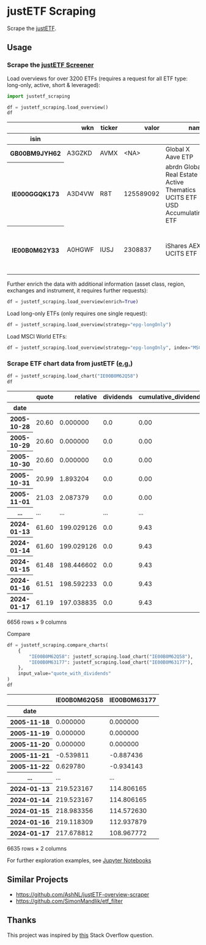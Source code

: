 # justETF Scraping

Scrape the [justETF](https://www.justetf.com).

## Usage

### Scrape the [justETF Screener](https://www.justetf.com/en/find-etf.html)

Load overviews for over 3200 ETFs (requires a request for all ETF type: long-only, active, short & leveraged):

```python
import justetf_scraping

df = justetf_scraping.load_overview()
df
```

<table>
  <thead>
    <tr style="text-align: right;">
      <th></th>
      <th>wkn</th>
      <th>ticker</th>
      <th>valor</th>
      <th>name</th>
      <th>index</th>
      <th>inception_date</th>
      <th>age_in_days</th>
      <th>age_in_years</th>
      <th>strategy</th>
      <th>domicile_country</th>
      <th>currency</th>
      <th>hedged</th>
      <th>securities_lending</th>
      <th>dividends</th>
      <th>ter</th>
      <th>replication</th>
      <th>size</th>
      <th>is_sustainable</th>
      <th>number_of_holdings</th>
      <th>yesterday</th>
      <th>last_week</th>
      <th>last_month</th>
      <th>last_three_months</th>
      <th>last_six_months</th>
      <th>last_year</th>
      <th>last_three_years</th>
      <th>last_five_years</th>
      <th>2023</th>
      <th>2022</th>
      <th>2021</th>
      <th>2020</th>
      <th>last_dividends</th>
      <th>last_year_dividends</th>
      <th>last_year_volatility</th>
      <th>last_three_years_volatility</th>
      <th>last_five_years_volatility</th>
      <th>last_year_return_per_risk</th>
      <th>last_three_years_return_per_risk</th>
      <th>last_five_years_return_per_risk</th>
      <th>max_drawdown</th>
      <th>last_year_max_drawdown</th>
      <th>last_three_years_max_drawdown</th>
      <th>last_five_years_max_drawdown</th>
      <th>asset</th>
      <th>instrument</th>
      <th>region</th>
      <th>exchange</th>
    </tr>
    <tr>
      <th>isin</th>
      <th></th>
      <th></th>
      <th></th>
      <th></th>
      <th></th>
      <th></th>
      <th></th>
      <th></th>
      <th></th>
      <th></th>
      <th></th>
      <th></th>
      <th></th>
      <th></th>
      <th></th>
      <th></th>
      <th></th>
      <th></th>
      <th></th>
      <th></th>
      <th></th>
      <th></th>
      <th></th>
      <th></th>
      <th></th>
      <th></th>
      <th></th>
      <th></th>
      <th></th>
      <th></th>
      <th></th>
      <th></th>
      <th></th>
      <th></th>
      <th></th>
      <th></th>
      <th></th>
      <th></th>
      <th></th>
      <th></th>
      <th></th>
      <th></th>
      <th></th>
      <th></th>
      <th></th>
      <th></th>
      <th></th>
    </tr>
  </thead>
  <tbody>
    <tr>
      <th>GB00BM9JYH62</th>
      <td>A3GZKD</td>
      <td>AVMX</td>
      <td>&lt;NA&gt;</td>
      <td>Global X Aave ETP</td>
      <td>Aave</td>
      <td>2023-03-13</td>
      <td>311</td>
      <td>0.852055</td>
      <td>Long-only</td>
      <td>Jersey</td>
      <td>USD</td>
      <td>False</td>
      <td>False</td>
      <td>Accumulating</td>
      <td>0.99</td>
      <td>Physically backed</td>
      <td>0</td>
      <td>False</td>
      <td>&lt;NA&gt;</td>
      <td>-9.48</td>
      <td>1.09</td>
      <td>-6.73</td>
      <td>56.94</td>
      <td>38.15</td>
      <td>NaN</td>
      <td>NaN</td>
      <td>NaN</td>
      <td>NaN</td>
      <td>NaN</td>
      <td>NaN</td>
      <td>NaN</td>
      <td>NaN</td>
      <td>NaN</td>
      <td>NaN</td>
      <td>NaN</td>
      <td>NaN</td>
      <td>NaN</td>
      <td>NaN</td>
      <td>NaN</td>
      <td>-40.18</td>
      <td>NaN</td>
      <td>NaN</td>
      <td>NaN</td>
      <td>Cryptocurrencies</td>
      <td>ETN</td>
      <td></td>
      <td>gettex, XETRA</td>
    </tr>
    <tr>
      <th>IE000GGQK173</th>
      <td>A3D4VW</td>
      <td>R8T</td>
      <td>125589092</td>
      <td>abrdn Global Real Estate Active Thematics UCITS ETF USD Accumulating ETF</td>
      <td>abrdn Global Real Estate Active Thematics</td>
      <td>2023-02-22</td>
      <td>330</td>
      <td>0.904110</td>
      <td>Long-only, Active</td>
      <td>Ireland</td>
      <td>USD</td>
      <td>False</td>
      <td>False</td>
      <td>Accumulating</td>
      <td>0.40</td>
      <td>Full replication</td>
      <td>10</td>
      <td>True</td>
      <td>&lt;NA&gt;</td>
      <td>-2.14</td>
      <td>-1.93</td>
      <td>-1.82</td>
      <td>8.67</td>
      <td>4.21</td>
      <td>NaN</td>
      <td>NaN</td>
      <td>NaN</td>
      <td>NaN</td>
      <td>NaN</td>
      <td>NaN</td>
      <td>NaN</td>
      <td>NaN</td>
      <td>NaN</td>
      <td>NaN</td>
      <td>NaN</td>
      <td>NaN</td>
      <td>NaN</td>
      <td>NaN</td>
      <td>NaN</td>
      <td>-15.23</td>
      <td>NaN</td>
      <td>NaN</td>
      <td>NaN</td>
      <td>Real Estate</td>
      <td>ETF</td>
      <td>World</td>
      <td>gettex, XETRA</td>
    </tr>
    <tr>
      <th>IE00B0M62Y33</th>
      <td>A0HGWF</td>
      <td>IUSJ</td>
      <td>2308837</td>
      <td>iShares AEX UCITS ETF</td>
      <td>AEX®</td>
      <td>2005-11-18</td>
      <td>6635</td>
      <td>18.178082</td>
      <td>Long-only</td>
      <td>Ireland</td>
      <td>EUR</td>
      <td>False</td>
      <td>True</td>
      <td>Distributing</td>
      <td>0.30</td>
      <td>Full replication</td>
      <td>573</td>
      <td>False</td>
      <td>26</td>
      <td>-2.49</td>
      <td>-0.98</td>
      <td>-3.28</td>
      <td>4.46</td>
      <td>0.15</td>
      <td>4.79</td>
      <td>25.08</td>
      <td>70.81</td>
      <td>16.77</td>
      <td>-11.78</td>
      <td>29.89</td>
      <td>5.14</td>
      <td>2.18</td>
      <td>2.23</td>
      <td>12.06</td>
      <td>16.27</td>
      <td>18.5</td>
      <td>0.4</td>
      <td>0.48</td>
      <td>0.61</td>
      <td>-62.93</td>
      <td>-9.52</td>
      <td>-22.39</td>
      <td>-35.73</td>
      <td>Equity</td>
      <td>ETF</td>
      <td></td>
      <td>gettex, London, SIX Swiss Exchange, Euronext Amsterdam</td>
    </tr>
  </tbody>
</table>

Further enrich the data with additional information (asset class, region, exchanges and instrument, it requires further requests):

```python
df = justetf_scraping.load_overview(enrich=True)
```

Load long-only ETFs (only requires one single request):

```python
df = justetf_scraping.load_overview(strategy="epg-longOnly")
```

Load MSCI World ETFs:

```python
df = justetf_scraping.load_overview(strategy="epg-longOnly", index="MSCI World")
```

### Scrape ETF chart data from justETF ([e.g.](https://www.justetf.com/en/etf-profile.html?isin=IE00B0M62Q58))

```python
df = justetf_scraping.load_chart("IE00B0M62Q58")
df
```

<table>
  <thead>
    <tr style="text-align: right;">
      <th></th>
      <th>quote</th>
      <th>relative</th>
      <th>dividends</th>
      <th>cumulative_dividends</th>
      <th>quote_with_dividends</th>
      <th>relative_with_dividends</th>
      <th>reinvested_dividends</th>
      <th>quote_with_reinvested_dividends</th>
      <th>relative_with_reinvested_dividends</th>
    </tr>
    <tr>
      <th>date</th>
      <th></th>
      <th></th>
      <th></th>
      <th></th>
      <th></th>
      <th></th>
      <th></th>
      <th></th>
      <th></th>
    </tr>
  </thead>
  <tbody>
    <tr>
      <th>2005-10-28</th>
      <td>20.60</td>
      <td>0.000000</td>
      <td>0.0</td>
      <td>0.00</td>
      <td>20.60</td>
      <td>0.000000</td>
      <td>0.000000</td>
      <td>20.600000</td>
      <td>0.000000</td>
    </tr>
    <tr>
      <th>2005-10-29</th>
      <td>20.60</td>
      <td>0.000000</td>
      <td>0.0</td>
      <td>0.00</td>
      <td>20.60</td>
      <td>0.000000</td>
      <td>0.000000</td>
      <td>20.600000</td>
      <td>0.000000</td>
    </tr>
    <tr>
      <th>2005-10-30</th>
      <td>20.60</td>
      <td>0.000000</td>
      <td>0.0</td>
      <td>0.00</td>
      <td>20.60</td>
      <td>0.000000</td>
      <td>0.000000</td>
      <td>20.600000</td>
      <td>0.000000</td>
    </tr>
    <tr>
      <th>2005-10-31</th>
      <td>20.99</td>
      <td>1.893204</td>
      <td>0.0</td>
      <td>0.00</td>
      <td>20.99</td>
      <td>1.893204</td>
      <td>0.000000</td>
      <td>20.990000</td>
      <td>1.893204</td>
    </tr>
    <tr>
      <th>2005-11-01</th>
      <td>21.03</td>
      <td>2.087379</td>
      <td>0.0</td>
      <td>0.00</td>
      <td>21.03</td>
      <td>2.087379</td>
      <td>0.000000</td>
      <td>21.030000</td>
      <td>2.087379</td>
    </tr>
    <tr>
      <th>...</th>
      <td>...</td>
      <td>...</td>
      <td>...</td>
      <td>...</td>
      <td>...</td>
      <td>...</td>
      <td>...</td>
      <td>...</td>
      <td>...</td>
    </tr>
    <tr>
      <th>2024-01-13</th>
      <td>61.60</td>
      <td>199.029126</td>
      <td>0.0</td>
      <td>9.43</td>
      <td>71.03</td>
      <td>244.805825</td>
      <td>19.169742</td>
      <td>80.769742</td>
      <td>292.086128</td>
    </tr>
    <tr>
      <th>2024-01-14</th>
      <td>61.60</td>
      <td>199.029126</td>
      <td>0.0</td>
      <td>9.43</td>
      <td>71.03</td>
      <td>244.805825</td>
      <td>19.169742</td>
      <td>80.769742</td>
      <td>292.086128</td>
    </tr>
    <tr>
      <th>2024-01-15</th>
      <td>61.48</td>
      <td>198.446602</td>
      <td>0.0</td>
      <td>9.43</td>
      <td>70.91</td>
      <td>244.223301</td>
      <td>19.132399</td>
      <td>80.612399</td>
      <td>291.322324</td>
    </tr>
    <tr>
      <th>2024-01-16</th>
      <td>61.51</td>
      <td>198.592233</td>
      <td>0.0</td>
      <td>9.43</td>
      <td>70.94</td>
      <td>244.368932</td>
      <td>19.141735</td>
      <td>80.651735</td>
      <td>291.513275</td>
    </tr>
    <tr>
      <th>2024-01-17</th>
      <td>61.19</td>
      <td>197.038835</td>
      <td>0.0</td>
      <td>9.43</td>
      <td>70.62</td>
      <td>242.815534</td>
      <td>19.042151</td>
      <td>80.232151</td>
      <td>289.476464</td>
    </tr>
  </tbody>
</table>
<p>6656 rows × 9 columns</p>

Compare

```python
df = justetf_scraping.compare_charts(
    {
        "IE00B0M62Q58": justetf_scraping.load_chart("IE00B0M62Q58"),
        "IE00B0M63177": justetf_scraping.load_chart("IE00B0M63177"),
    },
    input_value="quote_with_dividends"
)
df
```

<table>
  <thead>
    <tr style="text-align: right;">
      <th></th>
      <th>IE00B0M62Q58</th>
      <th>IE00B0M63177</th>
    </tr>
    <tr>
      <th>date</th>
      <th></th>
      <th></th>
    </tr>
  </thead>
  <tbody>
    <tr>
      <th>2005-11-18</th>
      <td>0.000000</td>
      <td>0.000000</td>
    </tr>
    <tr>
      <th>2005-11-19</th>
      <td>0.000000</td>
      <td>0.000000</td>
    </tr>
    <tr>
      <th>2005-11-20</th>
      <td>0.000000</td>
      <td>0.000000</td>
    </tr>
    <tr>
      <th>2005-11-21</th>
      <td>-0.539811</td>
      <td>-0.887436</td>
    </tr>
    <tr>
      <th>2005-11-22</th>
      <td>0.629780</td>
      <td>-0.934143</td>
    </tr>
    <tr>
      <th>...</th>
      <td>...</td>
      <td>...</td>
    </tr>
    <tr>
      <th>2024-01-13</th>
      <td>219.523167</td>
      <td>114.806165</td>
    </tr>
    <tr>
      <th>2024-01-14</th>
      <td>219.523167</td>
      <td>114.806165</td>
    </tr>
    <tr>
      <th>2024-01-15</th>
      <td>218.983356</td>
      <td>114.572630</td>
    </tr>
    <tr>
      <th>2024-01-16</th>
      <td>219.118309</td>
      <td>112.937879</td>
    </tr>
    <tr>
      <th>2024-01-17</th>
      <td>217.678812</td>
      <td>108.967772</td>
    </tr>
  </tbody>
</table>
<p>6635 rows × 2 columns</p>

For further exploration examples, see [Jupyter Notebooks](notebooks/)

## Similar Projects

- https://github.com/AshNL/justETF-overview-scraper
- https://github.com/SimonMandlik/etf_filter

## Thanks

This project was inspired by
[this](https://stackoverflow.com/questions/64813023/scraping-dynamic-datatable-of-many-pages-but-same-url)
Stack Overflow question.
